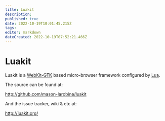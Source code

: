 ```yaml
---
title: Luakit
description: 
published: true
date: 2022-10-19T10:01:45.215Z
tags: 
editor: markdown
dateCreated: 2022-10-19T07:52:21.466Z
---
```


# Luakit

Luakit is a [WebKit-GTK](http://webkitgtk.org/) based micro-browser framework configured by [Lua](http://lua.org).

The source can be found at:

<http://github.com/mason-larobina/luakit>

And the issue tracker, wiki & etc at:

<http://luakit.org/>
